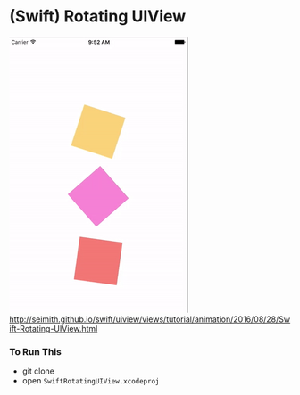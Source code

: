 # (Swift) Rotating UIView

![alt text](https://raw.githubusercontent.com/seimith/seimith.github.io/master/_assets/2016-08-28-assets/RotatingUIViewSmall.gif "Creating a single page application")
http://seimith.github.io/swift/uiview/views/tutorial/animation/2016/08/28/Swift-Rotating-UIView.html

### To Run This

- git clone
- open `SwiftRotatingUIView.xcodeproj`
